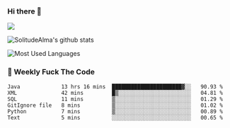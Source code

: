 ### Hi there 👋

<p>
  <a href="https://count.getloli.com/"><img src="https://count.getloli.com/get/@:solitudealma"></a>
</p>

![SolitudeAlma's github stats](https://github-readme-stats.vercel.app/api?username=solitudealma&show_icons=true&theme=radical)

![Most Used Languages](https://github-readme-stats.vercel.app/api/top-langs/?username=solitudealma&layout=compact&hide_border=true&theme=dark)
<!-- ![visitors](https://visitor-badge.glitch.me/badge?page_id=solitudealma.solitudealma.id) -->


### :dart: Weekly Fuck The Code

<!--START_SECTION:waka-->

```text
Java             13 hrs 16 mins  ██████████████████████▓░░   90.93 %
XML              42 mins         █▒░░░░░░░░░░░░░░░░░░░░░░░   04.81 %
SQL              11 mins         ▒░░░░░░░░░░░░░░░░░░░░░░░░   01.29 %
GitIgnore file   8 mins          ▒░░░░░░░░░░░░░░░░░░░░░░░░   01.02 %
Python           7 mins          ▒░░░░░░░░░░░░░░░░░░░░░░░░   00.89 %
Text             5 mins          ░░░░░░░░░░░░░░░░░░░░░░░░░   00.65 %
```

<!--END_SECTION:waka-->
